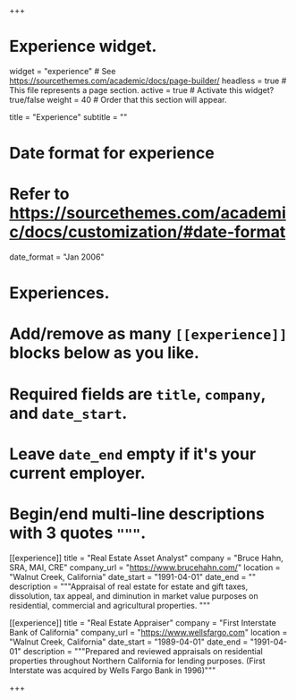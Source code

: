 +++
# Experience widget.
widget = "experience"  # See https://sourcethemes.com/academic/docs/page-builder/
headless = true  # This file represents a page section.
active = true  # Activate this widget? true/false
weight = 40  # Order that this section will appear.

title = "Experience"
subtitle = ""

# Date format for experience
#   Refer to https://sourcethemes.com/academic/docs/customization/#date-format
date_format = "Jan 2006"

# Experiences.
#   Add/remove as many `[[experience]]` blocks below as you like.
#   Required fields are `title`, `company`, and `date_start`.
#   Leave `date_end` empty if it's your current employer.
#   Begin/end multi-line descriptions with 3 quotes `"""`.
[[experience]]
  title = "Real Estate Asset Analyst"
  company = "Bruce Hahn, SRA, MAI, CRE"
  company_url = "https://www.brucehahn.com/"
  location = "Walnut Creek, California"
  date_start = "1991-04-01"
  date_end = ""
  description = """Appraisal of real estate for estate and gift taxes, dissolution, tax appeal, and diminution in market value purposes on residential, commercial and agricultural properties. """

[[experience]]
  title = "Real Estate Appraiser"
  company = "First Interstate Bank of California"
  company_url = "https://www.wellsfargo.com"
  location = "Walnut Creek, California"
  date_start = "1989-04-01"
  date_end = "1991-04-01"
  description = """Prepared and reviewed appraisals on residential properties throughout Northern California for lending purposes. (First Interstate was acquired by Wells Fargo Bank in 1996)"""

+++
